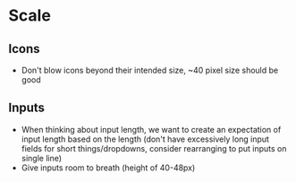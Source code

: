 # Scale

## Icons
- Don't blow icons beyond their intended size, ~40 pixel size should be good

## Inputs
- When thinking about input length, we want to create an expectation of input length based on the length (don't have excessively long input fields for short things/dropdowns, consider rearranging to put inputs on single line)
- Give inputs room to breath (height of 40-48px)